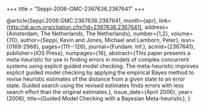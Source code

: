 +++
title = "Seppi-2006-GMC-2367636.2367641"
+++

@article{Seppi:2006:GMC:2367636.2367641,
   month={apr},
   link={http://dl.acm.org/citation.cfm?id=2367636.2367641},
   address={Amsterdam, The Netherlands, The Netherlands},
   number={1,2},
   volume={70},
   author={Seppi, Kevin and Jones, Michael and Lamborn, Peter},
   issn={0169-2968},
   pages={111--126},
   journal={Fundam. Inf.},
   acmid={2367641},
   publisher={IOS Press},
   numpages={16},
   abstract={This paper presents a meta-heuristic for use in finding errors in models of complex concurrent systems using explicit guided model checking. The meta-heuristic improves explicit guided model checking by applying the empirical Bayes method to revise heuristic estimates of the distance from a given state to an error state. Guided search using the revised estimates finds errors with less search effort than the original estimates.},
   issue_date={April 2006},
   year={2006},
   title={Guided Model Checking with a Bayesian Meta-heuristic},
}
